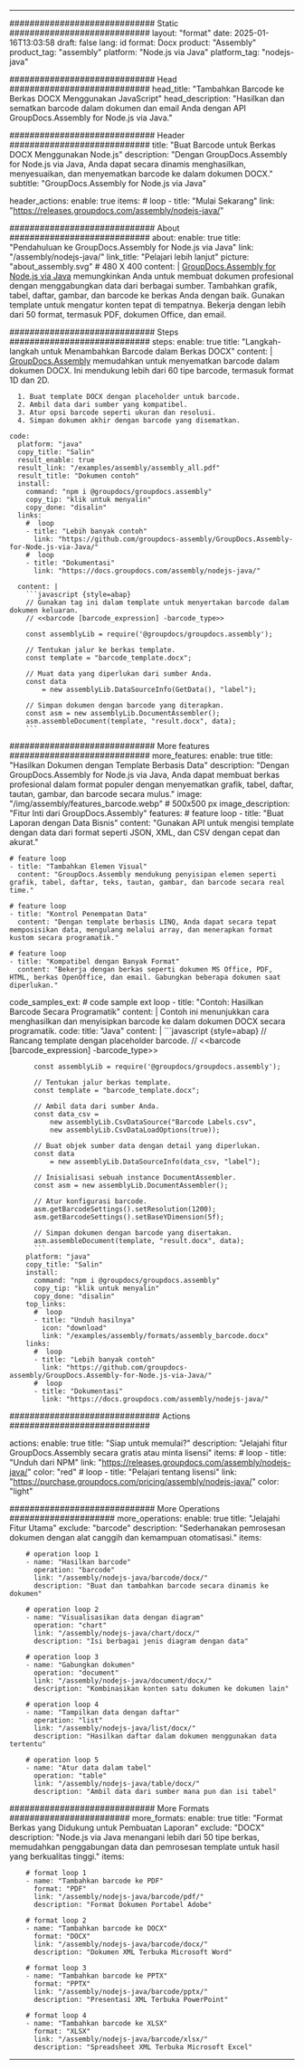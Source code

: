



---
############################# Static ############################
layout: "format"
date:  2025-01-16T13:03:58
draft: false
lang: id
format: Docx
product: "Assembly"
product_tag: "assembly"
platform: "Node.js via Java"
platform_tag: "nodejs-java"

############################# Head ############################
head_title: "Tambahkan Barcode ke Berkas DOCX Menggunakan JavaScript"
head_description: "Hasilkan dan sematkan barcode dalam dokumen dan email Anda dengan API GroupDocs.Assembly for Node.js via Java."

############################# Header ############################
title: "Buat Barcode untuk Berkas DOCX Menggunakan Node.js" 
description: "Dengan GroupDocs.Assembly for Node.js via Java, Anda dapat secara dinamis menghasilkan, menyesuaikan, dan menyematkan barcode ke dalam dokumen DOCX."
subtitle: "GroupDocs.Assembly for Node.js via Java" 

header_actions:
  enable: true
  items:
    #  loop
    - title: "Mulai Sekarang"
      link: "https://releases.groupdocs.com/assembly/nodejs-java/"
      
############################# About ############################
about:
    enable: true
    title: "Pendahuluan ke GroupDocs.Assembly for Node.js via Java"
    link: "/assembly/nodejs-java/"
    link_title: "Pelajari lebih lanjut"
    picture: "about_assembly.svg" # 480 X 400
    content: |
       [GroupDocs.Assembly for Node.js via Java](/assembly/nodejs-java/) memungkinkan Anda untuk membuat dokumen profesional dengan menggabungkan data dari berbagai sumber. Tambahkan grafik, tabel, daftar, gambar, dan barcode ke berkas Anda dengan baik. Gunakan template untuk mengatur konten tepat di tempatnya. Bekerja dengan lebih dari 50 format, termasuk PDF, dokumen Office, dan email.

############################# Steps ############################
steps:
    enable: true
    title: "Langkah-langkah untuk Menambahkan Barcode dalam Berkas DOCX"
    content: |
      [GroupDocs.Assembly](/assembly/nodejs-java/) memudahkan untuk menyematkan barcode dalam dokumen DOCX. Ini mendukung lebih dari 60 tipe barcode, termasuk format 1D dan 2D.
      
      1. Buat template DOCX dengan placeholder untuk barcode.
      2. Ambil data dari sumber yang kompatibel.
      3. Atur opsi barcode seperti ukuran dan resolusi.
      4. Simpan dokumen akhir dengan barcode yang disematkan.
   
    code:
      platform: "java"
      copy_title: "Salin"
      result_enable: true
      result_link: "/examples/assembly/assembly_all.pdf"
      result_title: "Dokumen contoh"
      install:
        command: "npm i @groupdocs/groupdocs.assembly"
        copy_tip: "klik untuk menyalin"
        copy_done: "disalin"
      links:
        #  loop
        - title: "Lebih banyak contoh"
          link: "https://github.com/groupdocs-assembly/GroupDocs.Assembly-for-Node.js-via-Java/"
        #  loop
        - title: "Dokumentasi"
          link: "https://docs.groupdocs.com/assembly/nodejs-java/"
          
      content: |
        ```javascript {style=abap}
        // Gunakan tag ini dalam template untuk menyertakan barcode dalam dokumen keluaran.
        // <<barcode [barcode_expression] -barcode_type>>
    
        const assemblyLib = require('@groupdocs/groupdocs.assembly');

        // Tentukan jalur ke berkas template.
        const template = "barcode_template.docx";

        // Muat data yang diperlukan dari sumber Anda.
        const data 
            = new assemblyLib.DataSourceInfo(GetData(), "label");

        // Simpan dokumen dengan barcode yang diterapkan.
        const asm = new assemblyLib.DocumentAssembler();
        asm.assembleDocument(template, "result.docx", data);
        ```           

############################# More features ############################
more_features:
  enable: true
  title: "Hasilkan Dokumen dengan Template Berbasis Data"
  description: "Dengan GroupDocs.Assembly for Node.js via Java, Anda dapat membuat berkas profesional dalam format populer dengan menyematkan grafik, tabel, daftar, tautan, gambar, dan barcode secara mulus."
  image: "/img/assembly/features_barcode.webp" # 500x500 px
  image_description: "Fitur Inti dari GroupDocs.Assembly"
  features:
    # feature loop
    - title: "Buat Laporan dengan Data Bisnis"
      content: "Gunakan API untuk mengisi template dengan data dari format seperti JSON, XML, dan CSV dengan cepat dan akurat."

    # feature loop
    - title: "Tambahkan Elemen Visual"
      content: "GroupDocs.Assembly mendukung penyisipan elemen seperti grafik, tabel, daftar, teks, tautan, gambar, dan barcode secara real time."

    # feature loop
    - title: "Kontrol Penempatan Data"
      content: "Dengan template berbasis LINQ, Anda dapat secara tepat memposisikan data, mengulang melalui array, dan menerapkan format kustom secara programatik."

    # feature loop
    - title: "Kompatibel dengan Banyak Format"
      content: "Bekerja dengan berkas seperti dokumen MS Office, PDF, HTML, berkas OpenOffice, dan email. Gabungkan beberapa dokumen saat diperlukan."
      
  code_samples_ext:
    # code sample ext loop
    - title: "Contoh: Hasilkan Barcode Secara Programatik"
      content: |
        Contoh ini menunjukkan cara menghasilkan dan menyisipkan barcode ke dalam dokumen DOCX secara programatik.
      code:
        title: "Java"
        content: |
          ```javascript {style=abap}
          // Rancang template dengan placeholder barcode.
          // <<barcode [barcode_expression] -barcode_type>>
          
          const assemblyLib = require('@groupdocs/groupdocs.assembly');

          // Tentukan jalur berkas template.
          const template = "barcode_template.docx";

          // Ambil data dari sumber Anda.
          const data_csv =
              new assemblyLib.CsvDataSource("Barcode Labels.csv", 
              new assemblyLib.CsvDataLoadOptions(true));

          // Buat objek sumber data dengan detail yang diperlukan.
          const data 
              = new assemblyLib.DataSourceInfo(data_csv, "label");

          // Inisialisasi sebuah instance DocumentAssembler.
          const asm = new assemblyLib.DocumentAssembler();

          // Atur konfigurasi barcode.
          asm.getBarcodeSettings().setResolution(1200);
          asm.getBarcodeSettings().setBaseYDimension(5f);

          // Simpan dokumen dengan barcode yang disertakan.
          asm.assembleDocument(template, "result.docx", data);
          ```
        platform: "java"
        copy_title: "Salin"
        install:
          command: "npm i @groupdocs/groupdocs.assembly"
          copy_tip: "klik untuk menyalin"
          copy_done: "disalin"
        top_links:
          #  loop
          - title: "Unduh hasilnya"
            icon: "download"
            link: "/examples/assembly/formats/assembly_barcode.docx"
        links:
          #  loop
          - title: "Lebih banyak contoh"
            link: "https://github.com/groupdocs-assembly/GroupDocs.Assembly-for-Node.js-via-Java/"
          #  loop
          - title: "Dokumentasi"
            link: "https://docs.groupdocs.com/assembly/nodejs-java/"
            

            


############################## Actions ############################

actions:
  enable: true
  title: "Siap untuk memulai?"
  description: "Jelajahi fitur GroupDocs.Assembly secara gratis atau minta lisensi"
  items:
    #  loop
    - title: "Unduh dari NPM"
      link: "https://releases.groupdocs.com/assembly/nodejs-java/"
      color: "red"
        #  loop
    - title: "Pelajari tentang lisensi"
      link: "https://purchase.groupdocs.com/pricing/assembly/nodejs-java/"
      color: "light"


############################# More Operations #####################
more_operations:
    enable: true
    title: "Jelajahi Fitur Utama"
    exclude: "barcode"
    description: "Sederhanakan pemrosesan dokumen dengan alat canggih dan kemampuan otomatisasi."
    items: 
          
        # operation loop 1
        - name: "Hasilkan barcode"
          operation: "barcode"
          link: "/assembly/nodejs-java/barcode/docx/"
          description: "Buat dan tambahkan barcode secara dinamis ke dokumen"

        # operation loop 2
        - name: "Visualisasikan data dengan diagram"
          operation: "chart"
          link: "/assembly/nodejs-java/chart/docx/"
          description: "Isi berbagai jenis diagram dengan data"

        # operation loop 3
        - name: "Gabungkan dokumen"
          operation: "document"
          link: "/assembly/nodejs-java/document/docx/"
          description: "Kombinasikan konten satu dokumen ke dokumen lain"

        # operation loop 4
        - name: "Tampilkan data dengan daftar"
          operation: "list"
          link: "/assembly/nodejs-java/list/docx/"
          description: "Hasilkan daftar dalam dokumen menggunakan data tertentu"

        # operation loop 5
        - name: "Atur data dalam tabel"
          operation: "table"
          link: "/assembly/nodejs-java/table/docx/"
          description: "Ambil data dari sumber mana pun dan isi tabel"
         
          
############################# More Formats ########################
more_formats:
    enable: true
    title: "Format Berkas yang Didukung untuk Pembuatan Laporan"
    exclude: "DOCX"
    description: "Node.js via Java menangani lebih dari 50 tipe berkas, memudahkan penggabungan data dan pemrosesan template untuk hasil yang berkualitas tinggi."
    items: 
          
        # format loop 1
        - name: "Tambahkan barcode ke PDF"
          format: "PDF"
          link: "/assembly/nodejs-java/barcode/pdf/"
          description: "Format Dokumen Portabel Adobe"
          
        # format loop 2
        - name: "Tambahkan barcode ke DOCX"
          format: "DOCX"
          link: "/assembly/nodejs-java/barcode/docx/"
          description: "Dokumen XML Terbuka Microsoft Word"
          
        # format loop 3
        - name: "Tambahkan barcode ke PPTX"
          format: "PPTX"
          link: "/assembly/nodejs-java/barcode/pptx/"
          description: "Presentasi XML Terbuka PowerPoint"
          
        # format loop 4
        - name: "Tambahkan barcode ke XLSX"
          format: "XLSX"
          link: "/assembly/nodejs-java/barcode/xlsx/"
          description: "Spreadsheet XML Terbuka Microsoft Excel"


          

---